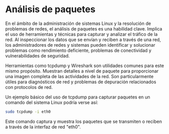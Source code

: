 # Análisis de paquetes

En el ámbito de la administración de sistemas Linux y la resolución de problemas de redes, el análisis de paquetes es una habilidad clave. Implica el uso de herramientas y técnicas para capturar y analizar el tráfico de la red. Al inspeccionar los datos que se envían y reciben a través de una red, los administradores de redes y sistemas pueden identificar y solucionar problemas como rendimiento deficiente, problemas de conectividad y vulnerabilidades de seguridad.

Herramientas como tcpdump y Wireshark son utilidades comunes para este mismo propósito. Muestran detalles a nivel de paquete para proporcionar una imagen completa de las actividades de la red. Son particularmente útiles para diagnósticos de red y problemas de depuración relacionados con protocolos de red.

Un ejemplo básico del uso de tcpdump para capturar paquetes en un comando del sistema Linux podría verse así:

```sh
sudo tcpdump -i eth0
```

Este comando captura y muestra los paquetes que se transmiten o reciben a través de la interfaz de red "eth0".